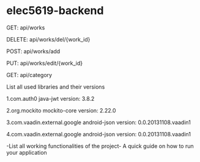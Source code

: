 # elec5619-backend


GET: api/works

DELETE: api/works/del/{work_id}

POST: api/works/add

PUT: api/works/edit/{work_id}

GET: api/category

List all used libraries and their versions

1.com.auth0
  java-jwt
  version: 3.8.2


2.org.mockito
  mockito-core
  version: 2.22.0
      
3.com.vaadin.external.google
  android-json
	version: 0.0.20131108.vaadin1

4.com.vaadin.external.google
	android-json
	version: 0.0.20131108.vaadin1


-List all working functionalities of the project-
A quick guide on how to run your application

